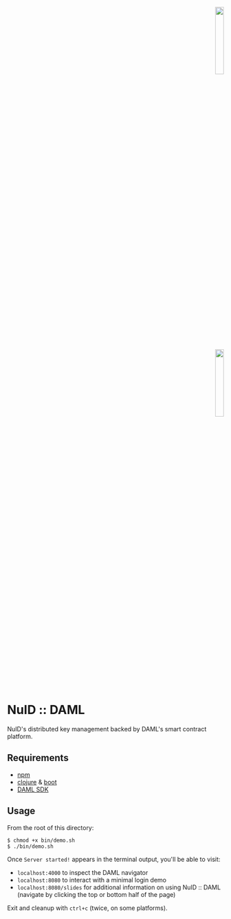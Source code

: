 <p align="right"><a href="https://nuid.io"><img src="https://nuid.io/svg/logo.svg" width="20%"></a></p>
<p align="right"><a href="https://daml.com"><img src="https://docs.daml.com/_static/images/DAML_Logo_Blue.svg" width="20%"></a></p>

# NuID :: DAML

NuID's distributed key management backed by DAML's smart contract platform.


## Requirements

* [npm](https://nodejs.org/en/download/)
* [clojure](https://clojure.org/guides/getting_started) & [boot](https://github.com/boot-clj/boot#install)
* [DAML SDK](https://docs.daml.com/getting-started/installation.html#)

## Usage

From the root of this directory:

```
$ chmod +x bin/demo.sh
$ ./bin/demo.sh
```

Once `Server started!` appears in the terminal output, you'll be able to visit:
* `localhost:4000` to inspect the DAML navigator
* `localhost:8080` to interact with a minimal login demo
* `localhost:8080/slides` for additional information on using NuID :: DAML (navigate by clicking the top or bottom half of the page)

Exit and cleanup with `ctrl+c` (twice, on some platforms).
